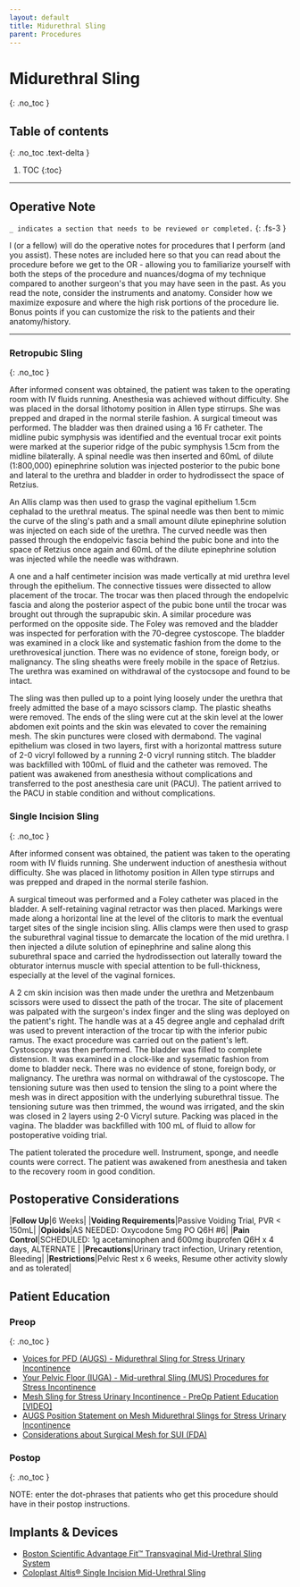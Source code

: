 ```yaml
---
layout: default
title: Midurethral Sling
parent: Procedures
---
```


# Midurethral Sling
{: .no_toc }

## Table of contents
{: .no_toc .text-delta }

1. TOC
{:toc}

---

## Operative Note
`_ indicates a section that needs to be reviewed or completed.`
{: .fs-3 }

I (or a fellow) will do the operative notes for procedures that I perform (and you assist). These notes are included here so that you can read about the procedure before we get to the OR - allowing you to familiarize yourself with both the steps of the procedure and nuances/dogma of my technique compared to another surgeon's that you may have seen in the past. As you read the note, consider the instruments and anatomy. Consider how we maximize exposure and where the high risk portions of the procedure lie. Bonus points if you can customize the risk to the patients and their anatomy/history.


---
### Retropubic Sling
{: .no_toc }

After informed consent was obtained, the patient was taken to the operating room with IV fluids running. Anesthesia was achieved without difficulty. She was placed in the dorsal lithotomy position in Allen type stirrups. She was prepped and draped in the normal sterile fashion. A surgical timeout was performed. The bladder was then drained using a 16 Fr catheter. The midline pubic symphysis was identified and the eventual trocar exit points were marked at the superior ridge of the pubic symphysis 1.5cm from the midline bilaterally. A spinal needle was then inserted and 60mL of dilute (1:800,000) epinephrine solution was injected posterior to the pubic bone and lateral to the urethra and bladder in order to hydrodissect the space of Retzius.
   
An Allis clamp was then used to grasp the vaginal epithelium 1.5cm cephalad to the urethral meatus. The spinal needle was then bent to mimic the curve of the sling's path and a small amount dilute epinephrine solution was injected on each side of the urethra. The curved needle was then passed through the endopelvic fascia behind the pubic bone and into the space of Retzius once again and 60mL of the dilute epinephrine solution was injected while the needle was withdrawn.
   
A one and a half centimeter incision was made vertically at mid urethra level through the epithelium. The connective tissues were dissected to allow placement of the trocar. The trocar was then placed through the endopelvic fascia and along the posterior aspect of the pubic bone until the trocar was brought out through the suprapubic skin. A similar procedure was performed on the opposite side. The Foley was removed and the bladder was inspected for perforation with the 70-degree cystoscope. The bladder was examined in a clock like and systematic fashion from the dome to the urethrovesical junction. There was no evidence of stone, foreign body, or malignancy. The sling sheaths were freely mobile in the space of Retzius. The urethra was examined on withdrawal of the cystocsope and found to be intact.
   
The sling was then pulled up to a point lying loosely under the urethra that freely admitted the base of a mayo scissors clamp. The plastic sheaths were removed. The ends of the sling were cut at the skin level at the lower abdomen exit points and the skin was elevated to cover the remaining mesh. The skin punctures were closed with dermabond. The vaginal epithelium was closed in two layers, first with a horizontal mattress suture of 2-0 vicryl followed by a running 2-0 vicryl running stitch. The bladder was backfilled with 100mL of fluid and the catheter was removed. The patient was awakened from anesthesia without complications and transferred to the post anesthesia care unit (PACU). The patient arrived to the PACU in stable condition and without complications.

### Single Incision Sling
{: .no_toc }

After informed consent was obtained, the patient was taken to the operating room with IV fluids running.  She underwent induction of anesthesia without difficulty.  She was placed in lithotomy position in Allen type stirrups and was prepped and draped in the normal sterile fashion.

A surgical timeout was performed and a Foley catheter was placed in the bladder. A self-retaining vaginal retractor was then placed.  Markings were made along a horizontal line at the level of the clitoris to mark the eventual target sites of the single incision sling.  Allis clamps were then used to grasp the suburethral vaginal tissue to demarcate the location of the mid urethra.  I then injected a dilute solution of epinephrine and saline along this suburethral space and carried the hydrodissection out laterally toward the obturator internus muscle with special attention to be full-thickness, especially at the level of the vaginal fornices.

A 2 cm skin incision was then made under the urethra and Metzenbaum scissors were used to dissect the path of the trocar.  The site of placement was palpated with the surgeon's index finger and the sling was deployed on the patient's right.  The handle was at a 45 degree angle and cephalad drift was used to prevent interaction of the trocar tip with the inferior pubic ramus.  The exact procedure was carried out on the patient's left.  Cystoscopy was then performed. The bladder was filled to complete distension. It was examined in a clock-like and sysematic fashion from dome to bladder neck. There was no evidence of stone, foreign body, or malignancy. The urethra was normal on withdrawal of the cystoscope. The tensioning suture was then used to tension the sling to a point where the mesh was in direct apposition with the underlying suburethral tissue.  The tensioning suture was then trimmed, the wound was irrigated, and the skin was closed in 2 layers using 2-0 Vicryl suture.  Packing was placed in the vagina.  The bladder was backfilled with 100 mL of fluid to allow for postoperative voiding trial.

The patient tolerated the procedure well. Instrument, sponge, and needle counts were correct. The patient was awakened from anesthesia and taken to the recovery room in good condition.

## Postoperative Considerations

|**Follow Up**|6 Weeks|
|**Voiding Requirements**|Passive Voiding Trial, PVR < 150mL|
|**Opioids**|AS NEEDED: Oxycodone 5mg PO Q6H #6|
|**Pain Control**|SCHEDULED: 1g acetaminophen and 600mg ibuprofen Q6H x 4 days, ALTERNATE |
|**Precautions**|Urinary tract infection, Urinary retention, Bleeding|
|**Restrictions**|Pelvic Rest x 6 weeks, Resume other activity slowly and as tolerated|

## Patient Education
### Preop
{: .no_toc }

* [Voices for PFD (AUGS) - Midurethral Sling for Stress Urinary Incontinence](https://www.voicesforpfd.org/assets/2/6/Mid-urethral_Sling.pdf)
* [Your Pelvic Floor (IUGA) - Mid-urethral Sling (MUS) Procedures for Stress Incontinence](https://www.yourpelvicfloor.org/media/mid-urethal-sling-english.pdf)
* [Mesh Sling for Stress Urinary Incontinence - PreOp Patient Education [VIDEO]](https://youtu.be/0hDH_mmm-C4)
* [AUGS Position Statement on Mesh Midurethral Slings for Stress Urinary Incontinence](https://www.augs.org/assets/1/6/AUGS-SUFU_MUS_Position_Statement.pdf)
* [Considerations about Surgical Mesh for SUI (FDA)](https://www.fda.gov/medical-devices/urogynecologic-surgical-mesh-implants/considerations-about-surgical-mesh-sui)

### Postop
{: .no_toc }

NOTE: enter the dot-phrases that patients who get this procedure should have in their postop instructions.


## Implants &amp; Devices
* [Boston Scientific Advantage Fit&trade; Transvaginal Mid-Urethral Sling System](https://www.bostonscientific.com/en-US/products/mid-urethral-slings/advantage-fit.html)
* [Coloplast Altis&reg; Single Incision Mid-Urethral Sling](https://www.coloplast.us/altis-en-us.aspx#section=product-description_3)

